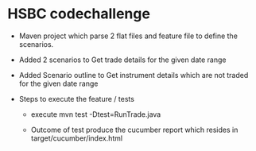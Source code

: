 # HSBC codechallenge 

* Maven project which parse 2 flat files and feature file to define the scenarios.

* Added 2 scenarios to Get trade details for the given date range

* Added Scenario outline to Get instrument details which are not traded for the given date range    

* Steps to execute the feature / tests

    * execute mvn test -Dtest=RunTrade.java
    
    * Outcome of test produce the cucumber report which resides in target/cucumber/index.html


    